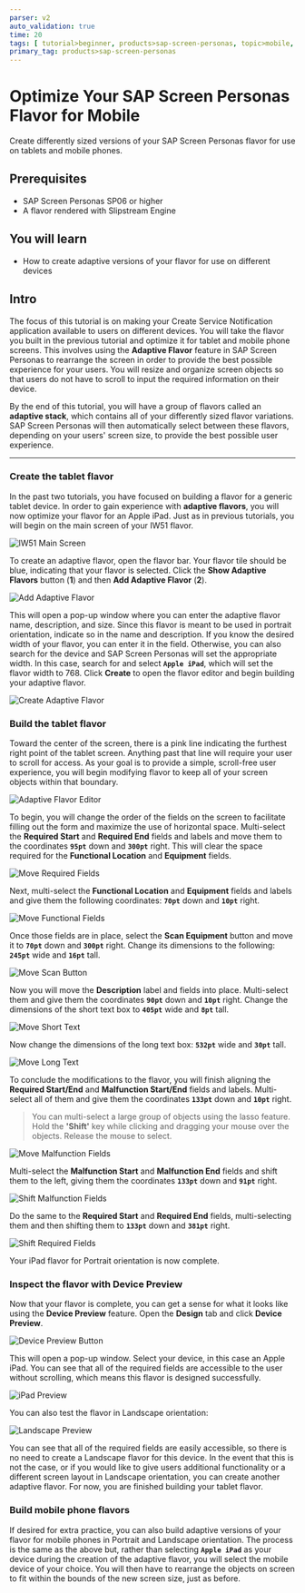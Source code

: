```yaml
---
parser: v2
auto_validation: true
time: 20
tags: [ tutorial>beginner, products>sap-screen-personas, topic>mobile, products>sap-fiori]
primary_tag: products>sap-screen-personas
---
```


# Optimize Your SAP Screen Personas Flavor for Mobile
<!-- description --> Create differently sized versions of your SAP Screen Personas flavor for use on tablets and mobile phones.

## Prerequisites
 - SAP Screen Personas SP06 or higher
 - A flavor rendered with Slipstream Engine

## You will learn
  - How to create adaptive versions of your flavor for use on different devices

## Intro
The focus of this tutorial is on making your Create Service Notification application available to users on different devices. You will take the flavor you built in the previous tutorial and optimize it for tablet and mobile phone screens. This involves using the **Adaptive Flavor** feature in SAP Screen Personas to rearrange the screen in order to provide the best possible experience for your users. You will resize and organize screen objects so that users do not have to scroll to input the required information on their device.

By the end of this tutorial, you will have a group of flavors called an **adaptive stack**, which contains all of your differently sized flavor variations. SAP Screen Personas will then automatically select between these flavors, depending on your users' screen size, to provide the best possible user experience.

---

### Create the tablet flavor

In the past two tutorials, you have focused on building a flavor for a generic tablet device. In order to gain experience with **adaptive flavors**, you will now optimize your flavor for an Apple iPad. Just as in previous tutorials, you will begin on the main screen of your IW51 flavor.

![IW51 Main Screen](IW51-Main-Screen.png)

To create an adaptive flavor, open the flavor bar. Your flavor tile should be blue, indicating that your flavor is selected. Click the **Show Adaptive Flavors** button (**1**) and then **Add Adaptive Flavor** (**2**).

![Add Adaptive Flavor](Add-Adaptive-Flavor.png)

This will open a pop-up window where you can enter the adaptive flavor name, description, and size. Since this flavor is meant to be used in portrait orientation, indicate so in the name and description. If you know the desired width of your flavor, you can enter it in the field. Otherwise, you can also search for the device and SAP Screen Personas will set the appropriate width. In this case, search for and select **`Apple iPad`**, which will set the flavor width to 768. Click **Create** to open the flavor editor and begin building your adaptive flavor.

![Create Adaptive Flavor](Create-Adaptive-Flavor.png)

### Build the tablet flavor

Toward the center of the screen, there is a pink line indicating the furthest right point of the tablet screen. Anything past that line will require your user to scroll for access. As your goal is to provide a simple, scroll-free user experience, you will begin modifying flavor to keep all of your screen objects within that boundary.

![Adaptive Flavor Editor](Adaptive-Editor.png)

To begin, you will change the order of the fields on the screen to facilitate filling out the form and maximize the use of horizontal space. Multi-select the **Required Start** and **Required End** fields and labels and move them to the coordinates **`95pt`** down and **`300pt`** right. This will clear the space required for the **Functional Location** and **Equipment** fields.

![Move Required Fields](Move-Required.png)

Next, multi-select the **Functional Location** and **Equipment** fields and labels and give them the following coordinates: **`70pt`** down and **`10pt`** right.

![Move Functional Fields](Move-Functional.png)

Once those fields are in place, select the **Scan Equipment** button and move it to **`70pt`** down and **`300pt`** right. Change its dimensions to the following: **`245pt`** wide and **`16pt`** tall.

![Move Scan Button](Move-Scan-Button.png)

Now you will move the **Description** label and fields into place. Multi-select them and give them the coordinates **`90pt`** down and **`10pt`** right. Change the dimensions of the short text box to **`405pt`** wide and **`8pt`** tall.

![Move Short Text](Move-Short-Text.png)

Now change the dimensions of the long text box: **`532pt`** wide and **`30pt`** tall.

![Move Long Text](Move-Long-Text.png)

To conclude the modifications to the flavor, you will finish aligning the **Required Start/End** and **Malfunction Start/End** fields and labels. Multi-select all of them and give them the coordinates **`133pt`** down and **`10pt`** right.
>You can multi-select a large group of objects using the lasso feature. Hold the **'Shift'** key while clicking and dragging your mouse over the objects. Release the mouse to select.

![Move Malfunction Fields](Move-Malfunction-Fields.png)

Multi-select the **Malfunction Start** and **Malfunction End** fields and shift them to the left, giving them the coordinates **`133pt`** down and **`91pt`** right.

![Shift Malfunction Fields](Shift-Malfunction-Fields.png)

Do the same to the **Required Start** and **Required End** fields, multi-selecting them and then shifting them to **`133pt`** down and **`381pt`** right.

![Shift Required Fields](Shift-Required-Fields.png)

Your iPad flavor for Portrait orientation is now complete.

### Inspect the flavor with Device Preview

Now that your flavor is complete, you can get a sense for what it looks like using the **Device Preview** feature. Open the **Design** tab and click **Device Preview**.

![Device Preview Button](Device-Preview-Button.png)

This will open a pop-up window. Select your device, in this case an Apple iPad. You can see that all of the required fields are accessible to the user without scrolling, which means this flavor is designed successfully.

![iPad Preview](iPad-Preview.png)

You can also test the flavor in Landscape orientation:

![Landscape Preview](Landscape-Preview.png)

You can see that all of the required fields are easily accessible, so there is no need to create a Landscape flavor for this device. In the event that this is not the case, or if you would like to give users additional functionality or a different screen layout in Landscape orientation, you can create another adaptive flavor. For now, you are finished building your tablet flavor.

### Build mobile phone flavors

If desired for extra practice, you can also build adaptive versions of your flavor for mobile phones in Portrait and Landscape orientation. The process is the same as the above but, rather than selecting **`Apple iPad`** as your device during the creation of the adaptive flavor, you will select the mobile device of your choice. You will then have to rearrange the objects on screen to fit within the bounds of the new screen size, just as before.

